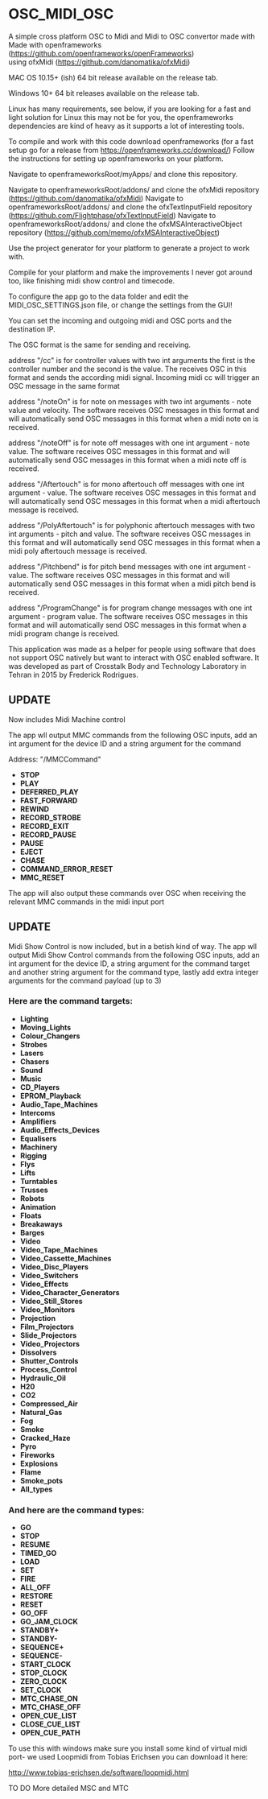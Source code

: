# OSC_MIDI_OSC

A simple cross platform OSC to Midi and Midi to OSC convertor made with Made with openframeworks (https://github.com/openframeworks/openFrameworks)  
using ofxMidi (https://github.com/danomatika/ofxMidi)

MAC OS 10.15+ (ish) 64 bit release available on the release tab.

Windows 10+ 64 bit releases available on the release tab.

Linux has many requirements, see below, if you are looking for a fast and light solution for Linux this may not be for you, the openframeworks dependencies are kind of heavy as it 
supports a lot of interesting tools.

To compile and work with this code download openframeworks (for a fast setup go for a release from https://openframeworks.cc/download/)
Follow the instructions for setting up openframeworks on your platform.

Navigate to openframeworksRoot/myApps/ and clone this repository.

Navigate to openframeworksRoot/addons/ and clone the ofxMidi repository (https://github.com/danomatika/ofxMidi)
Navigate to openframeworksRoot/addons/ and clone the ofxTextInputField repository (https://github.com/Flightphase/ofxTextInputField)
Navigate to openframeworksRoot/addons/ and clone the ofxMSAInteractiveObject repository (https://github.com/memo/ofxMSAInteractiveObject)

Use the project generator for your platform to generate a project to work with.

Compile for your platform and make the improvements I never got around too, like finishing midi show control and timecode.

To configure the app go to the data folder and edit the MIDI_OSC_SETTINGS.json file, or change the settings from the GUI!

You can set the incoming and outgoing midi and OSC ports and the destination IP.

The OSC format is the same for sending and receiving. 

address "/cc" is for controller values with two int arguments the first is the controller number and the second is the value. 
The receives OSC in this format and sends the according midi signal. Incoming midi cc will trigger an OSC message in the same format

address "/noteOn" is for note on messages with two int arguments - note value and velocity. The software receives OSC messages in this format 
and will automatically send OSC messages in this format when a midi note on is received.

address "/noteOff" is for note off messages with one int argument - note value. The software receives OSC messages in this format 
and will automatically send OSC messages in this format when a midi note off is received.

address "/Aftertouch" is for mono aftertouch off messages with one int argument - value. The software receives OSC messages in this format 
and will automatically send OSC messages in this format when a midi aftertouch message is received.

address "/PolyAftertouch" is for polyphonic aftertouch messages with two int arguments - pitch and value. The software receives OSC messages in this format 
and will automatically send OSC messages in this format when a midi poly aftertouch message is received.

address "/Pitchbend" is for pitch bend messages with one int argument -  value. The software receives OSC messages in this format 
and will automatically send OSC messages in this format when a midi pitch bend is received.

address "/ProgramChange" is for program change messages with one int argument - program value. The software receives OSC messages in this format 
and will automatically send OSC messages in this format when a midi program change is received.

This application was made as a helper for people using software that does not support OSC natively but want to interact with OSC enabled
software. It was developed as part of Crosstalk Body and Technology Laboratory in Tehran in 2015 by Frederick Rodrigues.


## UPDATE
Now includes Midi Machine control

The app wll output MMC commands from the following OSC inputs, add an int argument for the device ID and a string argument for the command

Address: "/MMCCommand"
- **STOP**
- **PLAY**
- **DEFERRED_PLAY**
- **FAST_FORWARD**
- **REWIND**
- **RECORD_STROBE**
- **RECORD_EXIT**
- **RECORD_PAUSE**
- **PAUSE**
- **EJECT**
- **CHASE**
- **COMMAND_ERROR_RESET**
- **MMC_RESET**


The app will also output these commands over OSC when receiving the relevant MMC commands in the midi input port

## UPDATE
Midi Show Control is now included, but in a betish kind of way.
The app wll output Midi Show Control commands from the following OSC inputs, add an int argument for the device ID, a string argument 
for the command target and another string argument for the command type, lastly add extra integer arguments for the command payload (up to 3)

### Here are the command targets:
- **Lighting**
- **Moving_Lights**
- **Colour_Changers**
- **Strobes**
- **Lasers**
- **Chasers**
- **Sound**
- **Music**
- **CD_Players**
- **EPROM_Playback**
- **Audio_Tape_Machines**
- **Intercoms**
- **Amplifiers**
- **Audio_Effects_Devices**
- **Equalisers**
- **Machinery**
- **Rigging**
- **Flys**
- **Lifts**
- **Turntables**
- **Trusses**
- **Robots**
- **Animation**
- **Floats**
- **Breakaways**
- **Barges**
- **Video**
- **Video_Tape_Machines**
- **Video_Cassette_Machines**
- **Video_Disc_Players**
- **Video_Switchers**
- **Video_Effects**
- **Video_Character_Generators**
- **Video_Still_Stores**
- **Video_Monitors**
- **Projection**
- **Film_Projectors**
- **Slide_Projectors**
- **Video_Projectors**
- **Dissolvers**
- **Shutter_Controls**
- **Process_Control**
- **Hydraulic_Oil**
- **H20**
- **CO2**
- **Compressed_Air**
- **Natural_Gas**
- **Fog**
- **Smoke**
- **Cracked_Haze**
- **Pyro**
- **Fireworks**
- **Explosions**
- **Flame**
- **Smoke_pots**
- **All_types**

### And here are the command types:

- **GO**
- **STOP**
- **RESUME**
- **TIMED_GO**
- **LOAD**
- **SET**
- **FIRE**
- **ALL_OFF**
- **RESTORE**
- **RESET**
- **GO_OFF**
- **GO_JAM_CLOCK**
- **STANDBY+**
- **STANDBY-**
- **SEQUENCE+**
- **SEQUENCE-**
- **START_CLOCK**
- **STOP_CLOCK**
- **ZERO_CLOCK**
- **SET_CLOCK**
- **MTC_CHASE_ON**
- **MTC_CHASE_OFF**
- **OPEN_CUE_LIST**
- **CLOSE_CUE_LIST**
- **OPEN_CUE_PATH**



To use this with windows make sure you install some kind of virtual midi port- we used Loopmidi from Tobias Erichsen you can download it here:

http://www.tobias-erichsen.de/software/loopmidi.html

TO DO 
More detailed MSC and MTC
